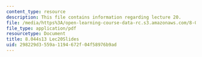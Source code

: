 ```yaml
---
content_type: resource
description: This file contains information regarding lecture 20.
file: /media/https%3A/open-learning-course-data-rc.s3.amazonaws.com/8-044-statistical-physics-i-spring-2013/298229d3559a1194672f04f58976b9ad_MIT8_044S13_L20.pdf
file_type: application/pdf
resourcetype: Document
title: 8.044s13 Lec20Slides
uid: 298229d3-559a-1194-672f-04f58976b9ad
---
```

